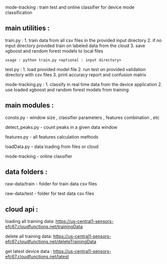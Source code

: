 
mode-tracking : train test and online classifier for device mode classification

main utilities :
--------------------------------------------------------------------------------
train.py :
    1. train data from all csv files in the provided input directory
    2. if no input directory provided train on labeled data from the cloud
    3. save xgboost and random forest models to local files

    usage : python train.py <optional : input directory>

test.py :
    1. load provided model file
    2. run test on provided validation directory with csv files
    3. print accuracy report and confusion matrix

 mode-tracking.py :
    1. classify in real time data from the device application
    2. use loaded xgboost and random forest models from training


main modules :
--------------------------------------------------------------------------------
consts.py - window size , classifier parameters , features combination , etc

detect_peaks.py - count peaks in a given data window

features.py - all features calculation methods

loadData.py - data loading from files or cloud

mode-tracking - online classifier

data folders  :
--------------------------------------------------------------------------------
raw-data/train - folder for train data csv files

raw-data/test - folder for test data csv files

cloud api :
--------------------------------------------------------------------------------
loading all training data:
 https://us-central1-sensors-efc67.cloudfunctions.net/trainingData

delete all training data:
 https://us-central1-sensors-efc67.cloudfunctions.net/deleteTrainingData

get latest device data :
https://us-central1-sensors-efc67.cloudfunctions.net/latest















